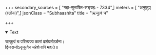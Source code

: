 +++
secondary_sources = [ "महा-सुभाषित-सङ्ग्रहः - 7334",]
meters = [ "अनुष्टुप् (श्लोक)",]
jsonClass = "Subhaashita"
title = "ऋजुत्वं च"

+++

<details open><summary>Text</summary>

ऋजुत्वं च परित्यज्य कलां दर्शयतोऽर्चना।  
द्विजराजोऽनृजुत्वेन महेशेनापि मह्यते॥
</details>
